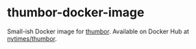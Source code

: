 # thumbor-docker-image

Small-ish Docker image for [thumbor](http://thumbor.org). Available on Docker
Hub at [nytimes/thumbor](https://hub.docker.com/r/nytimes/thumbor).
